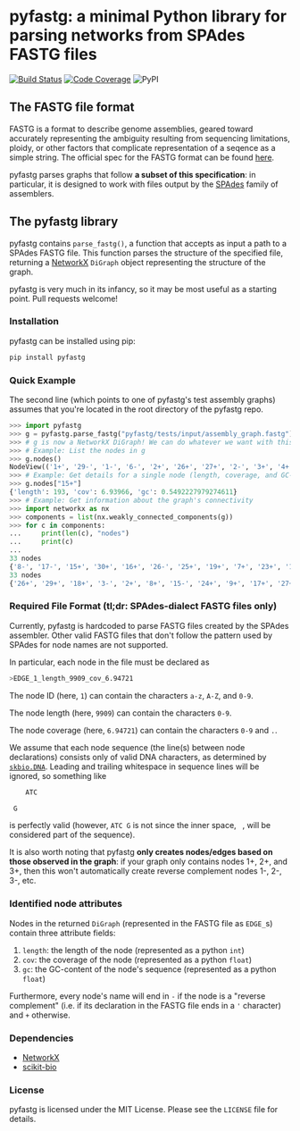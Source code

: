 # pyfastg: a minimal Python library for parsing networks from SPAdes FASTG files
[![Build Status](https://travis-ci.org/fedarko/pyfastg.svg?branch=master)](https://travis-ci.org/fedarko/pyfastg) [![Code Coverage](https://codecov.io/gh/fedarko/pyfastg/branch/master/graph/badge.svg)](https://codecov.io/gh/fedarko/pyfastg) ![PyPI](https://img.shields.io/pypi/v/pyfastg)

## The FASTG file format
FASTG is a format to describe genome assemblies, geared toward accurately representing the ambiguity resulting from sequencing limitations, ploidy, or other factors that complicate representation of a seqence as a simple string.  The official spec for the FASTG format can be found [here](http://fastg.sourceforge.net/).

pyfastg parses graphs that follow **a subset of this specification**: in
particular, it is designed to work with files output by the
[SPAdes](http://cab.spbu.ru/software/spades/) family of assemblers.

## The pyfastg library
pyfastg contains `parse_fastg()`, a function that accepts as input a path
to a SPAdes FASTG file. This function parses the structure of the specified
file, returning a [NetworkX](https://networkx.github.io) `DiGraph` object representing
the structure of the graph.

pyfastg is very much in its infancy, so it may be most useful as a starting point.
Pull requests welcome!

### Installation
pyfastg can be installed using pip:

```bash
pip install pyfastg
```

### Quick Example
The second line (which points to one of pyfastg's test assembly graphs)
assumes that you're located in the root directory of the pyfastg repo.

```python
>>> import pyfastg
>>> g = pyfastg.parse_fastg("pyfastg/tests/input/assembly_graph.fastg")
>>> # g is now a NetworkX DiGraph! We can do whatever we want with this object.
>>> # Example: List the nodes in g
>>> g.nodes()
NodeView(('1+', '29-', '1-', '6-', '2+', '26+', '27+', '2-', '3+', '4+', '6+', '7+', '3-', '33-', '9-', '4-', '5+', '5-', '28+', '7-', '8+', '28-', '9+', '8-', '12-', '10+', '12+', '10-', '24-', '32-', '11+', '30-', '11-', '27-', '19-', '13+', '25+', '31-', '13-', '14+', '14-', '26-', '15+', '15-', '23-', '16+', '16-', '17+', '17-', '19+', '18+', '33+', '18-', '20+', '20-', '22+', '21+', '21-', '22-', '23+', '24+', '25-', '29+', '30+', '31+', '32+'))
>>> # Example: Get details for a single node (length, coverage, and GC-content)
>>> g.nodes["15+"]
{'length': 193, 'cov': 6.93966, 'gc': 0.5492227979274611}
>>> # Example: Get information about the graph's connectivity
>>> import networkx as nx
>>> components = list(nx.weakly_connected_components(g))
>>> for c in components:
...     print(len(c), "nodes")
...     print(c)
...
33 nodes
{'8-', '17-', '15+', '30+', '16+', '26-', '25+', '19+', '7+', '23+', '14-', '18-', '10-', '29-', '20-', '27-', '11-', '5-', '3+', '2-', '12-', '13+', '31-', '6+', '1+', '21-', '24-', '32-', '22+', '28+', '4+', '33-', '9-'}
33 nodes
{'26+', '29+', '18+', '3-', '2+', '8+', '15-', '24+', '9+', '17+', '27+', '28-', '11+', '6-', '20+', '14+', '19-', '13-', '4-', '21+', '5+', '31+', '22-', '12+', '25-', '30-', '10+', '1-', '7-', '32+', '23-', '33+', '16-'}
```

### Required File Format (tl;dr: SPAdes-dialect FASTG files only)
Currently, pyfastg is hardcoded to parse FASTG files created by the SPAdes assembler. Other valid FASTG files that don't follow the pattern used by SPAdes for node names are not supported.

In particular, each node in the file must be declared as

```bash
>EDGE_1_length_9909_cov_6.94721
```

The node ID (here, `1`) can contain the characters `a-z`, `A-Z`, and `0-9`.

The node length (here, `9909`) can contain the characters `0-9`.

The node coverage (here, `6.94721`) can contain the characters `0-9` and `.`.

We assume that each node sequence (the line(s) between node declarations)
consists only of valid DNA characters, as determined by
[`skbio.DNA`](http://scikit-bio.org/docs/latest/generated/skbio.sequence.DNA.html).
Leading and trailing whitespace in sequence lines will be ignored, so something
like
```bash
    ATC

 G     
```
is perfectly valid (however, `ATC G` is not since the inner space, ` `, will be
considered part of the sequence).

It is also worth noting that pyfastg **only creates nodes/edges based on those
observed in the graph**: if your graph only contains nodes 1+, 2+, and 3+, then
this won't automatically create reverse complement nodes 1-, 2-, 3-, etc.

### Identified node attributes
Nodes in the returned `DiGraph` (represented in the FASTG file as `EDGE_`s)
contain three attribute fields:

1. `length`: the length of the node (represented as a python `int`)
2. `cov`: the coverage of the node (represented as a python `float`)
2. `gc`: the GC-content of the node's sequence (represented as a python `float`)

Furthermore, every node's name will end in `-` if the node is a "reverse
complement" (i.e. if its declaration in the FASTG file ends in a `'` character) and `+` otherwise.

### Dependencies

- [NetworkX](https://networkx.github.io)
- [scikit-bio](http://scikit-bio.org/)

### License
pyfastg is licensed under the MIT License. Please see the `LICENSE` file for details.

